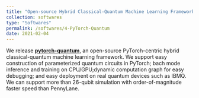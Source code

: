 ```yaml
---
title: "Open-source Hybrid Classical-Quantum Machine Learning Framework"
collection: softwares
type: "Softwares"
permalink: /softwares/4-PyTorch-Quantum
date: 2021-02-04
---
```


We release **[pytorch-quantum](https://github.com/Hanrui-Wang/pytorch-quantum)**,
an open-source PyTorch-centric hybrid classical-quantum machine learning framework.
We support easy construction of parameterized quantum circuits in PyTorch; bach mode inference and training on CPU/GPU;dynamic computation graph for easy debugging; and easy deployment on real quantum devices such as IBMQ.
We can support more than 26-qubit simulation with order-of-magnitude faster speed than PennyLane.
